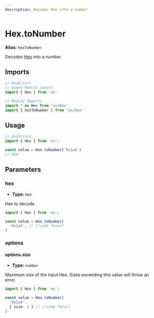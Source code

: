 ```yaml
---
description: Decodes Hex into a number
---
```


# Hex.toNumber

**Alias:** `hexToNumber`

Decodes [Hex](/api/hex) into a number.

## Imports

```ts twoslash
// @noErrors
// Named Module Import 
import { Hex } from 'ox'

// Module Imports
import * as Hex from 'ox/Hex'
import { hexToNumber } from 'ox/Hex'
```

## Usage

```ts twoslash
// @noErrors
import { Hex } from 'ox';

const value = Hex.toNumber('0x1a4')
// 420
```

## Parameters

### hex

- **Type:** `Hex`

Hex to decode.

```ts twoslash
import { Hex } from 'ox';

const value = Hex.toNumber(
  '0x1a4', // [!code focus]
)
```

### options

#### options.size

- **Type:** `number`

Maximum size of the input Hex. Sizes exceeding this value will throw an error.

```ts twoslash
import { Hex } from 'ox';

const value = Hex.toNumber(
  '0x1a4', 
  { size: 2 } // [!code focus]
)
```
